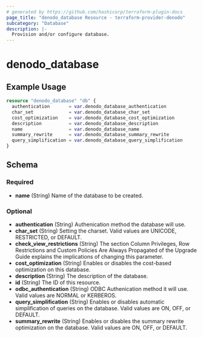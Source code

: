 ```yaml
---
# generated by https://github.com/hashicorp/terraform-plugin-docs
page_title: "denodo_database Resource - terraform-provider-denodo"
subcategory: "Database"
description: |-
  Provision and/or configure database.
---
```


# denodo_database

## Example Usage

```terraform
resource "denodo_database" "db" {
  authentication       = var.denodo_database_authentication
  char_set             = var.denodo_database_char_set
  cost_optimization    = var.denodo_database_cost_optimization
  description          = var.denodo_database_description
  name                 = var.denodo_database_name
  summary_rewrite      = var.denodo_database_summary_rewrite
  query_simplification = var.denodo_database_query_simplification
}
```

<!-- schema generated by tfplugindocs -->
## Schema

### Required

- **name** (String) Name of the database to be created.

### Optional

- **authentication** (String) Authenication method the database will use.
- **char_set** (String) Setting the charset. Valid values are UNICODE, RESTRICTED, or DEFAULT.
- **check_view_restrictions** (String) The section Column Privileges, Row Restrictions and Custom Policies Are Always Propagated of the Upgrade Guide explains the implications of changing this parameter.
- **cost_optimization** (String) Enables or disables the cost-based optimization on this database.
- **description** (String) The description of the database.
- **id** (String) The ID of this resource.
- **odbc_authentication** (String) ODBC Authenication method it will use. Valid values are NORMAL or KERBEROS.
- **query_simplification** (String) Enables or disables automatic simplification of queries on the database. Valid values are ON, OFF, or DEFAULT.
- **summary_rewrite** (String) Enables or disables the summary rewrite optimization on the database. Valid values are ON, OFF, or DEFAULT.
